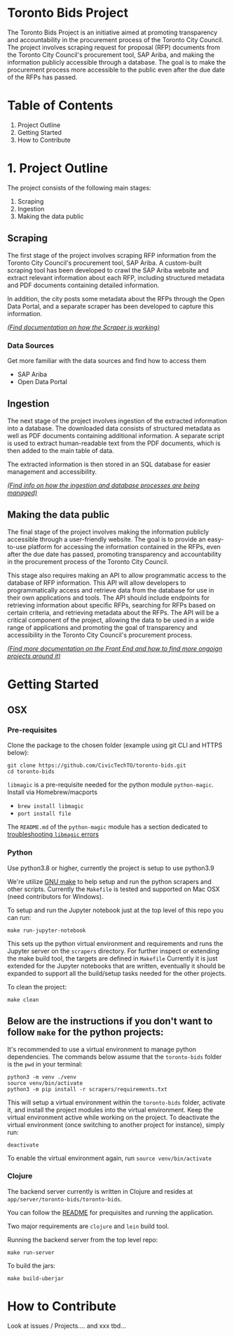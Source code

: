 # Toronto Bids Project

The Toronto Bids Project is an initiative aimed at promoting transparency and accountability in the procurement process of the Toronto City Council. The project involves scraping request for proposal (RFP) documents from the Toronto City Council's procurement tool, SAP Ariba, and making the information publicly accessible through a database. The goal is to make the procurement process more accessible to the public even after the due date of the RFPs has passed.

# Table of Contents
1. Project Outline
2. Getting Started
3. How to Contribute

# 1. Project Outline

The project consists of the following main stages:
1. Scraping
2. Ingestion
3. Making the data public

## Scraping

The first stage of the project involves scraping RFP information from the Toronto City Council's procurement tool, SAP Ariba. A custom-built scraping tool has been developed to crawl the SAP Ariba website and extract relevant information about each RFP, including structured metadata and PDF documents containing detailed information.

In addition, the city posts some metadata about the RFPs through the Open Data Portal, and a separate scraper has been developed to capture this information.

<u>*(Find documentation on how the Scraper is working)*</u>

### Data Sources
Get more familiar with the data sources and find how to access them
* SAP Ariba
* Open Data Portal

## Ingestion

The next stage of the project involves ingestion of the extracted information into a database. The downloaded data consists of structured metadata as well as PDF documents containing additional information. A separate script is used to extract human-readable text from the PDF documents, which is then added to the main table of data.

The extracted information is then stored in an SQL database for easier management and accessibility.

<u>*(Find info on how the ingestion and database processes are being managed)*</u>

## Making the data public

The final stage of the project involves making the information publicly accessible through a user-friendly website. The goal is to provide an easy-to-use platform for accessing the information contained in the RFPs, even after the due date has passed, promoting transparency and accountability in the procurement process of the Toronto City Council.

This stage also requires making an API to allow programmatic access to the database of RFP information. This API will allow developers to programmatically access and retrieve data from the database for use in their own applications and tools. The API should include endpoints for retrieving information about specific RFPs, searching for RFPs based on certain criteria, and retrieving metadata about the RFPs. The API will be a critical component of the project, allowing the data to be used in a wide range of applications and promoting the goal of transparency and accessibility in the Toronto City Council's procurement process.

<u>*(Find more documentation on the Front End and how to find more ongoign projects around it)*</u>

# Getting Started

## OSX

### Pre-requisites

Clone the package to the chosen folder (example using git CLI and HTTPS below):

```
git clone https://github.com/CivicTechTO/toronto-bids.git
cd toronto-bids
```

`libmagic` is a pre-requisite needed for the python module `python-magic`. Install via Homebrew/macports

* `brew install libmagic`
* `port install file`

The `README.md` of the `python-magic` module has a section dedicated to [troubleshooting `libmagic` errors](https://github.com/ahupp/python-magic#troubleshooting)

### Python

Use python3.8 or higher, currently the project is setup to use python3.9

We're utilize [GNU make](https://www.gnu.org/software/make/) to help setup and run the python scrapers and other scripts. Currently the `Makefile` is tested and supported on Mac OSX (need contributors for Windows).

To setup and run the Jupyter notebook just at the top level of this repo you can run:
```shell
make run-jupyter-notebook
```

This sets up the python virtual environment and requirements and runs the Jupyter server on the `scrapers` directory.
For further inspect or extending the make build tool, the targets are defined in `Makefile`
Currently it is just extended for the Jupyter notebooks that are written, eventually it should be expanded to support all the build/setup tasks needed for the other projects.

To clean the project:
```shell
make clean
```

Below are the instructions if you don't want to follow `make` for the python projects:
---
It's recommended to use a virtual environment to manage python dependencies. The commands below assume that the `toronto-bids` folder is the `pwd` in your terminal:
```shell
python3 -m venv ./venv
source venv/bin/activate
python3 -m pip install -r scrapers/requirements.txt
```

This will setup a virtual environment within the `toronto-bids` folder, activate it, and install the project modules into the virtual environment. Keep the virtual environment active while working on the project. To deactivate the virtual environment (once switching to another project for instance), simply run:

```shell
deactivate
```

To enable the virtual environment again, run `source venv/bin/activate`

### Clojure

The backend server currently is written in Clojure and resides at `app/server/toronto-bids/toronto-bids`.

You can follow the [README](app/server/toronto-bids/toronto-bids/README.md) for prequisites and running the application.

Two major requirements are `clojure` and `lein` build tool.

Running the backend server from the top level repo:
```shell
make run-server
```

To build the jars:
```shell
make build-uberjar
```

# How to Contribute
Look at issues / Projects.... and xxx 
tbd...
